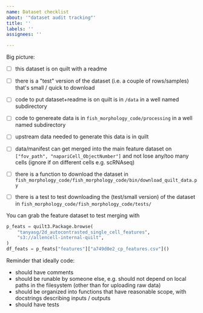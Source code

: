 ```yaml
---
name: Dataset checklist
about: '"dataset audit tracking"'
title: ''
labels: ''
assignees: ''

---
```


Big picture:
- [ ] this dataset is on quilt with a readme
- [ ] there is a "test" version of the dataset (i.e. a couple of rows/samples) that's small / quick to download
- [ ] code to put dataset+readme is on quilt is in `/data` in a well named subdirectory 
- [ ] code to genereate data is in `fish_morphology_code/processing` in a well named subdirectory
- [ ] upstream data needed to generate this data is in quilt
- [ ] data/manifest can get merged into the main feature dataset on `["fov_path", "napariCell_ObjectNumber"]` and not lose any/too many cells (ignore if on different cells e.g. scRNAseq)
- [ ] there is a function to download the dataset in `fish_morphology_code/fish_morphology_code/bin/download_quilt_data.py`
- [ ] there is a test to test downloading the (test/small version) of the dataset in `fish_morphology_code/fish_morphology_code/tests/`


You can grab the feature dataset to test merging with
```python
p_feats = quilt3.Package.browse(
    "tanyasg/2d_autocontrasted_single_cell_features",
    "s3://allencell-internal-quilt",
)
df_feats = p_feats["features"]["a749d0e2_cp_features.csv"]()
```


Reminder that ideally code:
 - should have comments
 - should be runable by someone else, e.g. should not depend on local paths in the filesystem (other than for uploading raw data)
 - should be organized into functions that have reasonable scope, with docstrings describing inputs / outputs
 - should have tests
